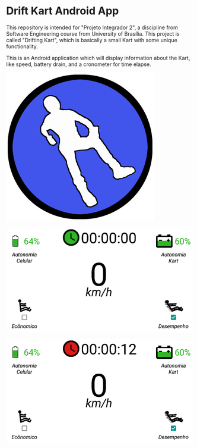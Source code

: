 # Drift Kart Android App

This repository is intended for "Projeto Integrador 2", a discipline from Software Engineering course from University of Brasília. This project is called "Drifting Kart", which is basically a small Kart with some unique functionality. 

This is an Android application which will display information about the Kart, like speed, battery drain, and a cronometer for time elapse.

![App Icon](https://raw.githubusercontent.com/filipeborges/DriftKart/master/Screenshots/app_icon.jpg)

![Screenshot1](https://raw.githubusercontent.com/filipeborges/DriftKart/master/Screenshots/screenshot_1.png)

![Screenshot2](https://raw.githubusercontent.com/filipeborges/DriftKart/master/Screenshots/screenshot_2.png)
